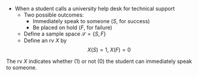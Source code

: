 * When a student calls a university help desk for technical support
	* Two possible outcomes:
	    + Immediately speak to someone ($S$, for success)
	    + Be placed on hold ($F$, for failure)
  - Define a sample space $\mathcal{S} = \{ S,F\}$
  * Define an rv $X$ by 
$$X\left( S\right) = 1,\;X\left( F\right) = 0$$

The rv $X$ indicates whether (1) or not (0) the student can immediately speak to someone.